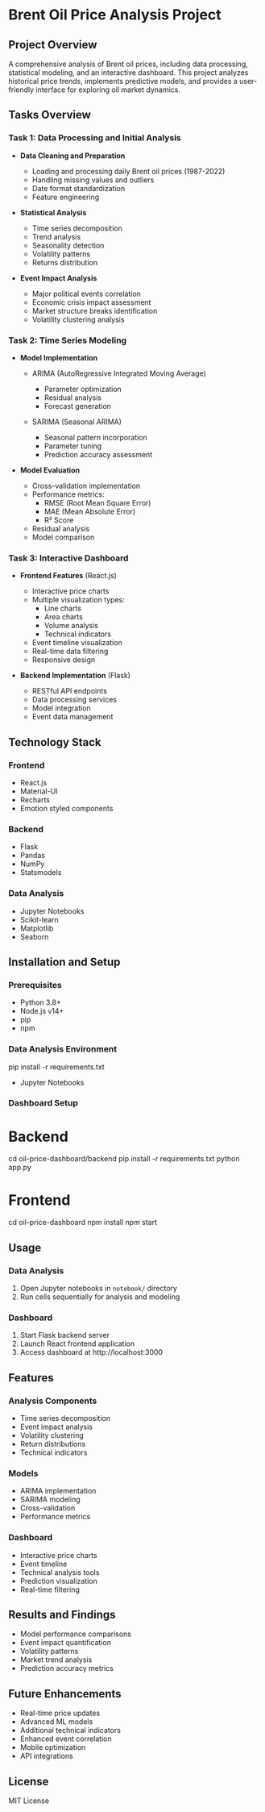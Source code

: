 # Brent Oil Price Analysis Project

## Project Overview
A comprehensive analysis of Brent oil prices, including data processing, statistical modeling, and an interactive dashboard. This project analyzes historical price trends, implements predictive models, and provides a user-friendly interface for exploring oil market dynamics.

## Tasks Overview

### Task 1: Data Processing and Initial Analysis
- **Data Cleaning and Preparation**
  - Loading and processing daily Brent oil prices (1987-2022)
  - Handling missing values and outliers
  - Date format standardization
  - Feature engineering

- **Statistical Analysis**
  - Time series decomposition
  - Trend analysis
  - Seasonality detection
  - Volatility patterns
  - Returns distribution

- **Event Impact Analysis**
  - Major political events correlation
  - Economic crisis impact assessment
  - Market structure breaks identification
  - Volatility clustering analysis

### Task 2: Time Series Modeling
- **Model Implementation**
  - ARIMA (AutoRegressive Integrated Moving Average)
    - Parameter optimization
    - Residual analysis
    - Forecast generation
  
  - SARIMA (Seasonal ARIMA)
    - Seasonal pattern incorporation
    - Parameter tuning
    - Prediction accuracy assessment

- **Model Evaluation**
  - Cross-validation implementation
  - Performance metrics:
    - RMSE (Root Mean Square Error)
    - MAE (Mean Absolute Error)
    - R² Score
  - Residual analysis
  - Model comparison

### Task 3: Interactive Dashboard
- **Frontend Features** (React.js)
  - Interactive price charts
  - Multiple visualization types:
    - Line charts
    - Area charts
    - Volume analysis
    - Technical indicators
  - Event timeline visualization
  - Real-time data filtering
  - Responsive design

- **Backend Implementation** (Flask)
  - RESTful API endpoints
  - Data processing services
  - Model integration
  - Event data management

## Technology Stack
### Frontend
- React.js
- Material-UI
- Recharts
- Emotion styled components

### Backend
- Flask
- Pandas
- NumPy
- Statsmodels

### Data Analysis
- Jupyter Notebooks
- Scikit-learn
- Matplotlib
- Seaborn

## Installation and Setup

### Prerequisites
- Python 3.8+
- Node.js v14+
- pip
- npm

### Data Analysis Environment

pip install -r requirements.txt
- Jupyter Notebooks

### Dashboard Setup

# Backend
cd oil-price-dashboard/backend
pip install -r requirements.txt
python app.py

# Frontend
cd oil-price-dashboard
npm install
npm start

## Usage

### Data Analysis
1. Open Jupyter notebooks in `notebook/` directory
2. Run cells sequentially for analysis and modeling

### Dashboard
1. Start Flask backend server
2. Launch React frontend application
3. Access dashboard at http://localhost:3000

## Features

### Analysis Components
- Time series decomposition
- Event impact analysis
- Volatility clustering
- Return distributions
- Technical indicators

### Models
- ARIMA implementation
- SARIMA modeling
- Cross-validation
- Performance metrics

### Dashboard
- Interactive price charts
- Event timeline
- Technical analysis tools
- Prediction visualization
- Real-time filtering

## Results and Findings
- Model performance comparisons
- Event impact quantification
- Volatility patterns
- Market trend analysis
- Prediction accuracy metrics

## Future Enhancements
- Real-time price updates
- Advanced ML models
- Additional technical indicators
- Enhanced event correlation
- Mobile optimization
- API integrations


## License
MIT License

